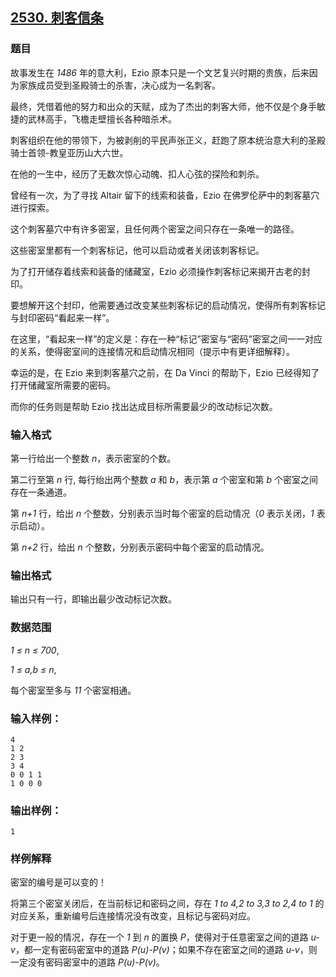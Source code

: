 ## [2530. 刺客信条](https://www.acwing.com/problem/content/2532/)

### 题目

故事发生在 *1486* 年的意大利，Ezio 原本只是一个文艺复兴时期的贵族，后来因为家族成员受到圣殿骑士的杀害，决心成为一名刺客。

最终，凭借着他的努力和出众的天赋，成为了杰出的刺客大师，他不仅是个身手敏捷的武林高手，飞檐走壁擅长各种暗杀术。

刺客组织在他的带领下，为被剥削的平民声张正义，赶跑了原本统治意大利的圣殿骑士首领-教皇亚历山大六世。

在他的一生中，经历了无数次惊心动魄、扣人心弦的探险和刺杀。

曾经有一次，为了寻找 Altair 留下的线索和装备，Ezio 在佛罗伦萨中的刺客墓穴进行探索。

这个刺客墓穴中有许多密室，且任何两个密室之间只存在一条唯一的路径。

这些密室里都有一个刺客标记，他可以启动或者关闭该刺客标记。

为了打开储存着线索和装备的储藏室，Ezio 必须操作刺客标记来揭开古老的封印。

要想解开这个封印，他需要通过改变某些刺客标记的启动情况，使得所有刺客标记与封印密码“看起来一样”。

在这里，“看起来一样”的定义是：存在一种“标记”密室与“密码”密室之间一一对应的关系，使得密室间的连接情况和启动情况相同（提示中有更详细解释）。

幸运的是，在 Ezio 来到刺客墓穴之前，在 Da Vinci 的帮助下，Ezio 已经得知了打开储藏室所需要的密码。

而你的任务则是帮助 Ezio 找出达成目标所需要最少的改动标记次数。

### 输入格式

第一行给出一个整数 *n*，表示密室的个数。

第二行至第 *n* 行, 每行绐出两个整数 *a* 和 *b*，表示第 *a* 个密室和第 *b* 个密室之间存在一条通道。

第 *n+1* 行，给出 *n* 个整数，分别表示当时每个密室的启动情况（*0* 表示关闭，*1* 表示启动）。

第 *n+2* 行，给出 *n* 个整数，分别表示密码中每个密室的启动情况。

### 输出格式

输出只有一行，即输出最少改动标记次数。

### 数据范围

*1 ≤ n ≤ 700*,

*1 ≤ a,b ≤ n*,

每个密室至多与 *11* 个密室相通。

### 输入样例：

```
4
1 2
2 3
3 4
0 0 1 1
1 0 0 0
```

### 输出样例：

```
1
```

### 样例解释

密室的编号是可以变的！

将第三个密室关闭后，在当前标记和密码之间，存在 *1 to 4,2 to 3,3 to 2,4 to 1* 的对应关系，重新编号后连接情况没有改变，且标记与密码对应。

对于更一般的情况，存在一个 *1* 到 *n* 的置换 *P*，使得对于任意密室之间的道路 *u-v*，都一定有密码密室中的道路 *P(u)-P(v)*；如果不存在密室之间的道路 *u-v*，则一定没有密码密室中的道路 *P(u)-P(v)*。

